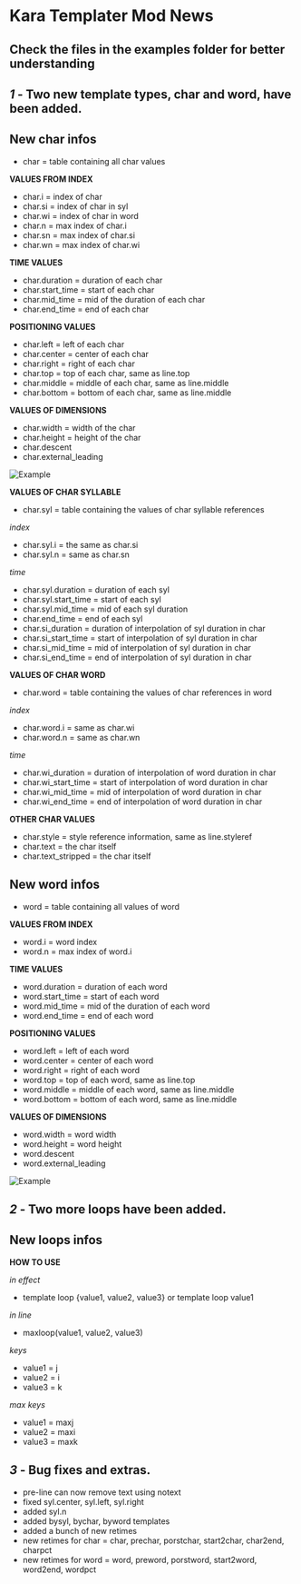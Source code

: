 # __Kara Templater Mod News__

## Check the files in the examples folder for better understanding

## _1_ - Two new template types, char and word, have been added.

## New char infos

- char = table containing all char values

__VALUES FROM INDEX__

- char.i = index of char
- char.si = index of char in syl
- char.wi = index of char in word
- char.n = max index of char.i
- char.sn = max index of char.si
- char.wn = max index of char.wi

__TIME VALUES__

- char.duration = duration of each char
- char.start_time = start of each char
- char.mid_time = mid of the duration of each char
- char.end_time = end of each char

__POSITIONING VALUES__

- char.left = left of each char
- char.center = center of each char
- char.right = right of each char
- char.top = top of each char, same as line.top
- char.middle = middle of each char, same as line.middle
- char.bottom = bottom of each char, same as line.middle

__VALUES OF DIMENSIONS__

- char.width = width of the char
- char.height = height of the char
- char.descent
- char.external_leading

![Example](https://user-images.githubusercontent.com/71021203/113371900-c6a62f00-933d-11eb-8e2a-b3ecdc2d594f.png)

__VALUES OF CHAR SYLLABLE__

- char.syl = table containing the values of char syllable references

_index_
- char.syl.i = the same as char.si
- char.syl.n = same as char.sn

_time_
- char.syl.duration = duration of each syl
- char.syl.start_time = start of each syl
- char.syl.mid_time = mid of each syl duration
- char.end_time = end of each syl
- char.si_duration = duration of interpolation of syl duration in char
- char.si_start_time = start of interpolation of syl duration in char
- char.si_mid_time = mid of interpolation of syl duration in char
- char.si_end_time = end of interpolation of syl duration in char

__VALUES OF CHAR WORD__

- char.word = table containing the values of char references in word

_index_
- char.word.i = same as char.wi
- char.word.n = same as char.wn

_time_
- char.wi_duration = duration of interpolation of word duration in char
- char.wi_start_time = start of interpolation of word duration in char
- char.wi_mid_time = mid of interpolation of word duration in char
- char.wi_end_time = end of interpolation of word duration in char

__OTHER CHAR VALUES__

- char.style = style reference information, same as line.styleref
- char.text = the char itself
- char.text_stripped = the char itself

## New word infos

- word = table containing all values of word

__VALUES FROM INDEX__

- word.i = word index
- word.n = max index of word.i

__TIME VALUES__

- word.duration = duration of each word
- word.start_time = start of each word
- word.mid_time = mid of the duration of each word
- word.end_time = end of each word

__POSITIONING VALUES__

- word.left = left of each word
- word.center = center of each word
- word.right = right of each word
- word.top = top of each word, same as line.top
- word.middle = middle of each word, same as line.middle
- word.bottom = bottom of each word, same as line.middle

__VALUES OF DIMENSIONS__

- word.width = word width
- word.height = word height
- word.descent
- word.external_leading

![Example](https://user-images.githubusercontent.com/71021203/113371900-c6a62f00-933d-11eb-8e2a-b3ecdc2d594f.png)

## _2_ - Two more loops have been added.

## New loops infos

__HOW TO USE__

_in effect_
- template loop {value1, value2, value3} or template loop value1

_in line_
- maxloop(value1, value2, value3)

_keys_
- value1 = j
- value2 = i
- value3 = k

_max keys_
- value1 = maxj
- value2 = maxi
- value3 = maxk

## _3_ - Bug fixes and extras.

- pre-line can now remove text using notext
- fixed syl.center, syl.left, syl.right
- added syl.n
- added bysyl, bychar, byword templates
- added a bunch of new retimes
- new retimes for char = char, prechar, porstchar, start2char, char2end, charpct
- new retimes for word = word, preword, porstword, start2word, word2end, wordpct
